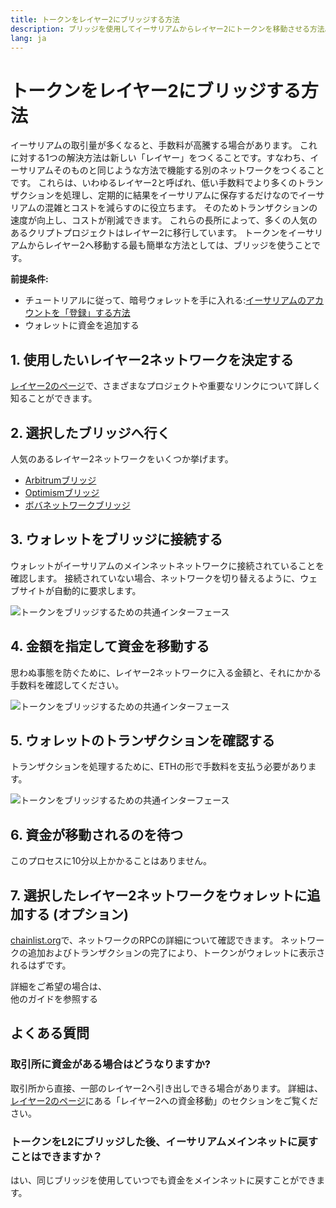 ```yaml
---
title: トークンをレイヤー2にブリッジする方法
description: ブリッジを使用してイーサリアムからレイヤー2にトークンを移動させる方法。
lang: ja
---
```


# トークンをレイヤー2にブリッジする方法

イーサリアムの取引量が多くなると、手数料が高騰する場合があります。 これに対する1つの解決方法は新しい「レイヤー」をつくることです。すなわち、イーサリアムそのものと同じような方法で機能する別のネットワークをつくることです。 これらは、いわゆるレイヤー2と呼ばれ、低い手数料でより多くのトランザクションを処理し、定期的に結果をイーサリアムに保存するだけなのでイーサリアムの混雑とコストを減らすのに役立ちます。 そのためトランザクションの速度が向上し、コストが削減できます。 これらの長所によって、多くの人気のあるクリプトプロジェクトはレイヤー2に移行しています。 トークンをイーサリアムからレイヤー2へ移動する最も簡単な方法としては、ブリッジを使うことです。

**前提条件:**

- チュートリアルに従って、暗号ウォレットを手に入れる:[イーサリアムのアカウントを「登録」する方法](/guides/how-to-create-an-ethereum-account/)
- ウォレットに資金を追加する

## 1. 使用したいレイヤー2ネットワークを決定する

[レイヤー2のページ](/layer-2/)で、さまざまなプロジェクトや重要なリンクについて詳しく知ることができます。

## 2. 選択したブリッジへ行く

人気のあるレイヤー2ネットワークをいくつか挙げます。

- [Arbitrumブリッジ](https://bridge.arbitrum.io/?l2ChainId=42161)
- [Optimismブリッジ](https://app.optimism.io/bridge/deposit)
- [ボバネットワークブリッジ](https://gateway.boba.network/)

## 3. ウォレットをブリッジに接続する

ウォレットがイーサリアムのメインネットネットワークに接続されていることを確認します。 接続されていない場合、ネットワークを切り替えるように、ウェブサイトが自動的に要求します。

![トークンをブリッジするための共通インターフェース](./bridge1.png)

## 4. 金額を指定して資金を移動する

思わぬ事態を防ぐために、レイヤー2ネットワークに入る金額と、それにかかる手数料を確認してください。

![トークンをブリッジするための共通インターフェース](./bridge2.png)

## 5. ウォレットのトランザクションを確認する

トランザクションを処理するために、ETHの形で手数料を支払う必要があります。

![トークンをブリッジするための共通インターフェース](./bridge3.png)

## 6. 資金が移動されるのを待つ

このプロセスに10分以上かかることはありません。

## 7. 選択したレイヤー2ネットワークをウォレットに追加する (オプション)

[chainlist.org](http://chainlist.org)で、ネットワークのRPCの詳細について確認できます。 ネットワークの追加およびトランザクションの完了により、トークンがウォレットに表示されるはずです。
<br />

<Alert variant="update">
<Emoji text=":eyes:" className="text-4xl"/>
<AlertContent className="justify-between flex-row items-center">
  <div>詳細をご希望の場合は、</div>
  <ButtonLink href="/guides/">
    他のガイドを参照する
  </ButtonLink>
</AlertContent>
</Alert>

## よくある質問

### 取引所に資金がある場合はどうなりますか?

取引所から直接、一部のレイヤー2へ引き出しできる場合があります。 詳細は、[レイヤー2のページ](/layer-2/)にある「レイヤー2への資金移動」のセクションをご覧ください。

### トークンをL2にブリッジした後、イーサリアムメインネットに戻すことはできますか？

はい、同じブリッジを使用していつでも資金をメインネットに戻すことができます。
